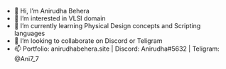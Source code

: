 - 👋 Hi, I’m Anirudha Behera
- 👀 I’m interested in VLSI domain
- 🌱 I’m currently learning Physical Design concepts and Scripting languages
- 💞️ I’m looking to collaborate on Discord or Teligram
- 📫 Portfolio: anirudhabehera.site | Discord: Anirudha#5632 | Teligram: @Ani7_7

<!---
BeheraAnirudh/BeheraAnirudh is a ✨ special ✨ repository because its `README.md` (this file) appears on your GitHub profile.
You can click the Preview link to take a look at your changes.
--->
